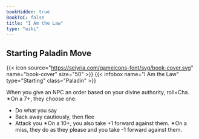 ```yaml
---
bookHidden: true
BookToC: false
title: "I Am the Law"
type: "wiki"
---
```

## Starting Paladin Move
{{< icon source="https://seiyria.com/gameicons-font/svg/book-cover.svg" name="book-cover" size="50" >}}
{{< infobox name="I Am the Law" type="Starting" class="Paladin" >}}

When you give an NPC an order based on your divine authority, roll+Cha. ✴On a 7+, they choose one:
* Do what you say
* Back away cautiously, then flee
* Attack you
✴On a 10+, you also take +1 forward against them. ✴On a miss, they do as they please and you take -1 forward against them.